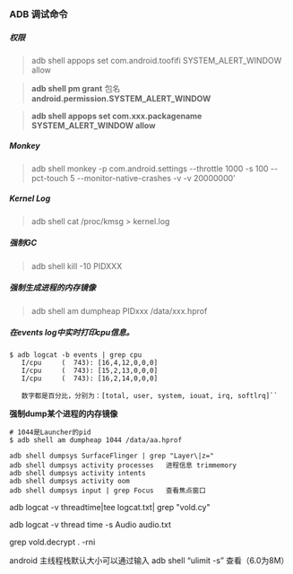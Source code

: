 ### ADB 调试命令





#####  权限

>  adb shell appops set com.android.toofifi SYSTEM_ALERT_WINDOW allow

>  **adb shell pm grant** 包名 **android.permission.SYSTEM_ALERT_WINDOW**

> **adb shell appops set com.xxx.packagename SYSTEM_ALERT_WINDOW allow**



##### Monkey

>  adb shell monkey -p com.android.settings --throttle 1000 -s 100 --pct-touch 5 --monitor-native-crashes -v -v 20000000’



##### Kernel Log

>  adb shell cat /proc/kmsg > kernel.log



##### 强制GC

> adb shell kill -10 PIDXXX



##### 强制生成进程的内存镜像

> adb shell am dumpheap PIDxxx /data/xxx.hprof



##### 在events log中实时打印cpu信息。

```
$ adb logcat -b events | grep cpu
   I/cpu     (  743): [16,4,12,0,0,0]
   I/cpu     (  743): [15,2,13,0,0,0]
   I/cpu     (  743): [16,2,14,0,0,0]

   数字都是百分比，分别为：[total, user, system, iouat, irq, softlrq]``
```





**强制dump某个进程的内存镜像**

```
# 1044是Launcher的pid
$ adb shell am dumpheap 1044 /data/aa.hprof
```





```
adb shell dumpsys SurfaceFlinger | grep "Layer\|z="
adb shell dumpsys activity processes   进程信息 trimmemory
adb shell dumpsys activity intents
adb shell dumpsys activity oom
adb shell dumpsys input | grep Focus   查看焦点窗口
```

adb logcat -v threadtime|tee logcat.txt| grep "vold.cy"



adb logcat -v thread time -s Audio audio.txt

grep vold.decrypt . -rni



android 主线程栈默认大小可以通过输入 adb shell “ulimit -s” 查看（6.0为8M）













